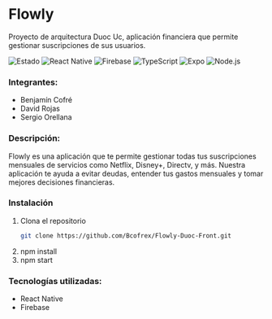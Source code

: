 # Flowly 
Proyecto de arquitectura Duoc Uc, aplicación financiera que permite gestionar suscripciones de sus usuarios.

![Estado](https://img.shields.io/badge/Estado-En%20desarrollo-blue)
![React Native](https://img.shields.io/badge/React_Native-v0.71.8-blue?logo=react&logoColor=white)
![Firebase](https://img.shields.io/badge/Firebase-v9.0.0-orange?logo=firebase)
![TypeScript](https://img.shields.io/badge/TypeScript-v4.9.5-blue?logo=typescript&logoColor=white)
![Expo](https://img.shields.io/badge/Expo-v48.0.0-black?logo=expo)
![Node.js](https://img.shields.io/badge/Node.js-v18.17.0-green?logo=node.js)

### Integrantes:
- Benjamín Cofré
- David Rojas
- Sergio Orellana

### Descripción:
Flowly es una aplicación que te permite gestionar todas tus suscripciones mensuales de servicios como Netflix, Disney+, Directv, y más. Nuestra aplicación te ayuda a evitar deudas, entender tus gastos mensuales y tomar mejores decisiones financieras.

### Instalación
1. Clona el repositorio
   ```bash
   git clone https://github.com/Bcofrex/Flowly-Duoc-Front.git
2. npm install
3. npm start

### Tecnologías utilizadas:
- React Native
- Firebase



